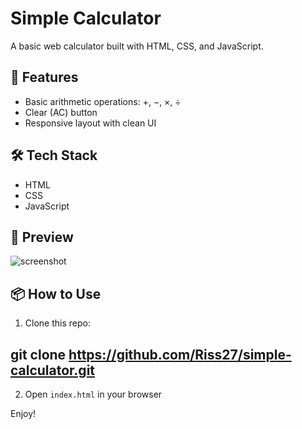 # Simple Calculator

A basic web calculator built with HTML, CSS, and JavaScript.

## 🚀 Features

- Basic arithmetic operations: +, −, ×, ÷
- Clear (AC) button
- Responsive layout with clean UI

## 🛠️ Tech Stack

- HTML
- CSS
- JavaScript

## 📸 Preview

![screenshot](preview.png)

## 📦 How to Use

1. Clone this repo:

## git clone https://github.com/Riss27/simple-calculator.git

2. Open `index.html` in your browser

Enjoy!
